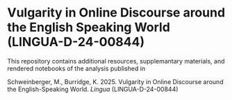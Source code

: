 # Vulgarity in Online Discourse around the English Speaking World (LINGUA-D-24-00844)
This repository contains additional resources, supplemantary materials, and rendered notebooks of the analysis published in 

Schweinberger, M., Burridge, K. 2025. Vulgarity in Online Discourse around the English-Speaking World. *Lingua* (LINGUA-D-24-00844)
